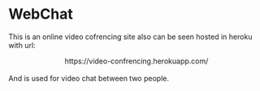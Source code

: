 # WebChat
This is an online video cofrencing site also can be seen hosted in heroku with url:<br>
<center>https://video-confrencing.herokuapp.com/</center><br>
And is used for video chat between two people.
